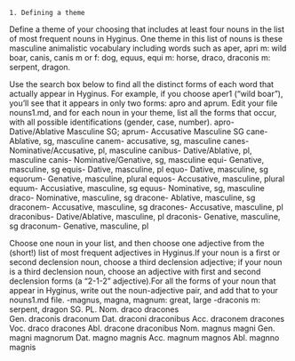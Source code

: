     1. Defining a theme
Define a theme of your choosing that includes at least four nouns in the list of most frequent nouns in Hyginus.
One theme in this list of nouns is these masculine animalistic vocabulary including words such as aper, apri m: wild boar, canis, canis m or f: dog, equus, equi m: horse, draco, draconis m: serpent, dragon. 


Use the search box below to find all the distinct forms of each word that actually appear in Hyginus. For example, if you choose aper1 (“wild boar”), you’ll see that it appears in only two forms: apro and aprum. Edit your file nouns1.md, and for each noun in your theme, list all the forms that occur, with all possible identifications (gender, case, number).
apro- Dative/Ablative Masculine SG; aprum- Accusative Masculine SG
cane- Ablative, sg, masculine 
canem- accusative, sg, masculine
canes- Nominative/Accusative, pl, masculine 
canibus- Dative/Ablative, pl, masculine
canis- Nominative/Genative, sg, masculine 
equi- Genative, masculine, sg
equis- Dative, masculine, pl
equo- Dative, masculine, sg
equorum- Genative, masculine, plural 
equos- Accusative, masculine, plural
equum- Accusiative, masculine, sg
equus- Nominative, sg, masculine
draco- Nominative, masculine, sg
dracone- Ablative, masculine, sg
draconem- Accusative, masculine, sg
dracones- Accusative, masculine, pl
draconibus- Dative/Ablative, masculine, pl
draconis- Genative, masculine, sg
draconum- Genative, masculine, pl


Choose one noun in your list, and then choose one adjective from the (short!) list of most frequent adjectives in Hyginus.If your noun is a first or second declension noun, choose a third declension adjective; if your noun is a third declension noun, choose an adjective with first and second declension forms (a “2-1-2” adjective).For all the forms of your noun that appear in Hyginus, write out the noun-adjective pair, and add that to your nouns1.md file.
-magnus, magna, magnum: great, large
-draconis m: serpent, dragon
        SG.         PL.
Nom.  draco	    dracones         
Gen.	draconis	draconum
Dat.	draconi	  draconibus
Acc.	draconem	dracones
Voc.	draco	    dracones
Abl.	dracone	  draconibus
Nom.	magnus	  magni
Gen.	magni	    magnorum
Dat.	magno	    magnis
Acc.	magnum	  magnos
Abl.  magnno    magnis








